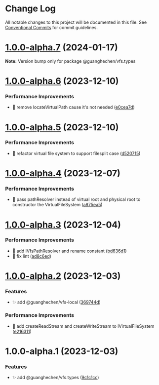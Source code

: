 # Change Log

All notable changes to this project will be documented in this file.
See [Conventional Commits](https://conventionalcommits.org) for commit guidelines.

# [1.0.0-alpha.7](https://github.com/guanghechen/sora/compare/@guanghechen/vfs.types@1.0.0-alpha.6...@guanghechen/vfs.types@1.0.0-alpha.7) (2024-01-17)

**Note:** Version bump only for package @guanghechen/vfs.types





# [1.0.0-alpha.6](https://github.com/guanghechen/sora/compare/@guanghechen/vfs.types@1.0.0-alpha.5...@guanghechen/vfs.types@1.0.0-alpha.6) (2023-12-10)


### Performance Improvements

* 🎨 remove locateVirtualPath cause it's not needed ([e0cea7d](https://github.com/guanghechen/sora/commit/e0cea7d1acaa13bfcd37fb9e77d7c43ee615d0d1))





# [1.0.0-alpha.5](https://github.com/guanghechen/sora/compare/@guanghechen/vfs.types@1.0.0-alpha.4...@guanghechen/vfs.types@1.0.0-alpha.5) (2023-12-10)


### Performance Improvements

* 🎨 refactor virtual file system to support filesplit case ([d520715](https://github.com/guanghechen/sora/commit/d520715e1195169914e9a4563fc8c2b1cd035b27))





# [1.0.0-alpha.4](https://github.com/guanghechen/sora/compare/@guanghechen/vfs.types@1.0.0-alpha.3...@guanghechen/vfs.types@1.0.0-alpha.4) (2023-12-07)


### Performance Improvements

* 🎨  pass pathResolver instead of virtual root and physical root to constructor the VirtualFileSystem ([a875ea5](https://github.com/guanghechen/sora/commit/a875ea5ac9dd1dfbbf2c144bd976a01e2e122cf4))





# [1.0.0-alpha.3](https://github.com/guanghechen/sora/compare/@guanghechen/vfs.types@1.0.0-alpha.2...@guanghechen/vfs.types@1.0.0-alpha.3) (2023-12-04)


### Performance Improvements

* 🎨 add IVfsPathResolver and rename constant ([bd636d1](https://github.com/guanghechen/sora/commit/bd636d173d337eaeb1b871799ed64fd066f5c875))
* 💄 fix lint ([ad8c6ed](https://github.com/guanghechen/sora/commit/ad8c6edbcb04a5db1740bfeb64ef2173abf06311))





# [1.0.0-alpha.2](https://github.com/guanghechen/sora/compare/@guanghechen/vfs.types@1.0.0-alpha.1...@guanghechen/vfs.types@1.0.0-alpha.2) (2023-12-03)


### Features

* ✨ add @guanghechen/vfs-local ([369744d](https://github.com/guanghechen/sora/commit/369744db216dc6248b368935575982255a1aec9c))


### Performance Improvements

* 🎨 add createReadStream and createWriteStream to IVirtualFileSystem ([e216311](https://github.com/guanghechen/sora/commit/e216311ee58f5d7b442464b47a30e7a65abc671d))





# 1.0.0-alpha.1 (2023-12-03)


### Features

* ✨ add @guanghechen/vfs.types ([9c1c1cc](https://github.com/guanghechen/sora/commit/9c1c1ccea20edfa288525e1b636704d499ac4b75))
